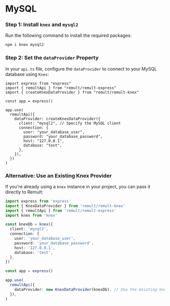 # MySQL

### Step 1: Install `knex` and `mysql2`

Run the following command to install the required packages:

```sh
npm i knex mysql2
```

### Step 2: Set the `dataProvider` Property

In your `api.ts` file, configure the `dataProvider` to connect to your MySQL database using `Knex`:

```ts{3,9-18}
import express from "express"
import { remultApi } from "remult/remult-express"
import { createKnexDataProvider } from "remult/remult-knex"

const app = express()

app.use(
  remultApi({
    dataProvider: createKnexDataProvider({
      client: "mysql2", // Specify the MySQL client
      connection: {
        user: "your_database_user",
        password: "your_database_password",
        host: "127.0.0.1",
        database: "test",
      },
    }),
  })
)
```

### Alternative: Use an Existing Knex Provider

If you're already using a `knex` instance in your project, you can pass it directly to Remult:

```ts
import express from 'express'
import { KnexDataProvider } from 'remult/remult-knex'
import { remultApi } from 'remult/remult-express'
import knex from 'knex'

const knexDb = knex({
  client: 'mysql2',
  connection: {
    user: 'your_database_user',
    password: 'your_database_password',
    host: '127.0.0.1',
    database: 'test',
  },
})

const app = express()

app.use(
  remultApi({
    dataProvider: new KnexDataProvider(knexDb), // Use the existing knex instance
  }),
)
```
